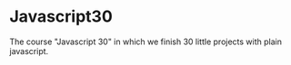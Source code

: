 # Javascript30
The course "Javascript 30" in which we finish 30 little projects with plain javascript.
